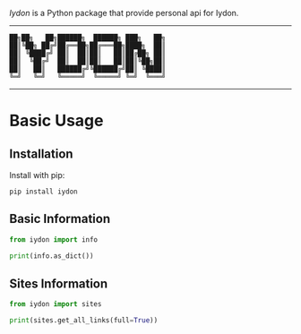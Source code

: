 *Iydon* is a Python package that provide personal api for Iydon.

* * *
```
██╗██╗   ██╗██████╗  ██████╗ ███╗   ██╗
██║╚██╗ ██╔╝██╔══██╗██╔═══██╗████╗  ██║
██║ ╚████╔╝ ██║  ██║██║   ██║██╔██╗ ██║
██║  ╚██╔╝  ██║  ██║██║   ██║██║╚██╗██║
██║   ██║   ██████╔╝╚██████╔╝██║ ╚████║
╚═╝   ╚═╝   ╚═════╝  ╚═════╝ ╚═╝  ╚═══╝
```
* * *

# Basic Usage
## Installation
Install with pip:
```shell
pip install iydon
```


## Basic Information
```Python
from iydon import info

print(info.as_dict())
```


## Sites Information
```Python
from iydon import sites

print(sites.get_all_links(full=True))
```
